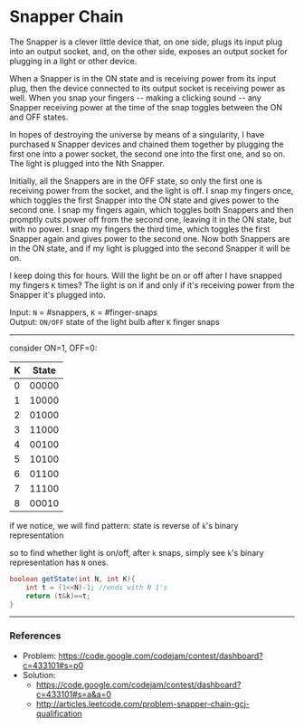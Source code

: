 # Snapper Chain

The Snapper is a clever little device that, on one side, plugs its input plug into an output
socket, and, on the other side, exposes an output socket for plugging in a light or other device.

When a Snapper is in the ON state and is receiving power from its input plug, then the 
device connected to its output socket is receiving power as well. When you snap your 
fingers -- making a clicking sound -- any Snapper receiving power at the time of the 
snap toggles between the ON and OFF states.

In hopes of destroying the universe by means of a singularity, I have purchased `N` Snapper devices 
and chained them together by plugging the first one into a power socket, the second one into the 
first one, and so on. The light is plugged into the Nth Snapper.

Initially, all the Snappers are in the OFF state, so only the first one is receiving power 
from the socket, and the light is off. I snap my fingers once, which toggles the first 
Snapper into the ON state and gives power to the second one. I snap my fingers again, 
which toggles both Snappers and then promptly cuts power off from the second one, 
leaving it in the ON state, but with no power. I snap my fingers the third time, 
which toggles the first Snapper again and gives power to the second one. Now both 
Snappers are in the ON state, and if my light is plugged into the second Snapper it will be on.

I keep doing this for hours. Will the light be on or off after I have snapped my 
fingers `K` times? The light is on if and only if it's receiving power from the 
Snapper it's plugged into.

Input: `N` = #snappers, `K` = #finger-snaps  
Output: `ON/OFF` state of the light bulb after `K` finger snaps

---

consider ON=1, OFF=0:

K | State
--|-----
0 | 00000
1 | 10000
2 | 01000
3 | 11000
4 | 00100
5 | 10100
6 | 01100
7 | 11100
8 | 00010

if we notice, we will find pattern: state is reverse of `k`'s binary representation

so to find whether light is on/off, after `k` snaps, simply see `k`'s binary representation has `N` ones.

```java
boolean getState(int N, int K){
    int t = (1<<N)-1; //ends with N 1's
    return (t&k)==t;
}
```

---

### References

* Problem: <https://code.google.com/codejam/contest/dashboard?c=433101#s=p0>
* Solution:
    * <https://code.google.com/codejam/contest/dashboard?c=433101#s=a&a=0>
    * <http://articles.leetcode.com/problem-snapper-chain-gcj-qualification>
